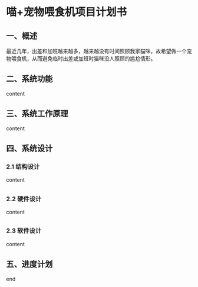 
# 喵+宠物喂食机项目计划书
##
## 一、概述
  最近几年，出差和加班越来越多，越来越没有时间照顾我家猫咪，故希望做一个宠物喂食机，从而避免临时出差或加班时猫咪没人照顾的尴尬情形。
##
## 二、系统功能
content
##
## 三、系统工作原理
content
##
## 四、系统设计
### 2.1 结构设计
content
##
### 2.2 硬件设计
content
##
### 2.3 软件设计
content
##
## 五、进度计划
end



